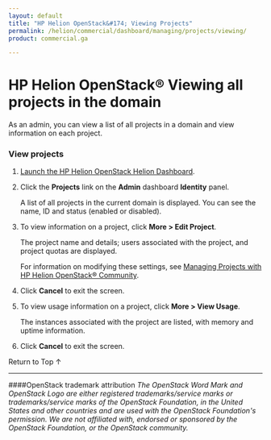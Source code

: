 ```yaml
---
layout: default
title: "HP Helion OpenStack&#174; Viewing Projects"
permalink: /helion/commercial/dashboard/managing/projects/viewing/
product: commercial.ga

---
```

<!--UNDER REVISION-->

<script>

function PageRefresh {
onLoad="window.refresh"
}

PageRefresh();

</script>

<!--
<p style="font-size: small;"> <a href="/helion/commercial/ga1/install/">&#9664; PREV</a> | <a href="/helion/commercial/ga1/install-overview/">&#9650; UP</a> | <a href="/helion/commercial/ga1/">NEXT &#9654;</a> </p>
-->

# HP Helion OpenStack&#174; Viewing all projects in the domain

As an admin, you can view a list of all projects in a domain and view information on each project. </p>

### View projects ###

1. [Launch the HP Helion OpenStack Helion Dashboard](/helion/openstack/dashboard/login/).

2. Click the <strong>Projects</strong> link on the <strong>Admin</strong> dashboard <strong>Identity</strong> panel.</p>

	A list of all projects in the current domain is displayed. You can see the name, ID and status (enabled or disabled).</p>

3. To view information on a project, click <strong>More &gt; Edit Project</strong>.</p>

	The project name and details; users associated with the project, and project quotas are displayed.</p>

	For information on modifying these settings, see <a href="/helion/community/managing/projects/">Managing Projects with HP Helion OpenStack&reg; Community</a>.</p>

4. Click <strong>Cancel</strong> to exit the screen. </p>

5. To view usage information on a project, click <strong>More &gt; View Usage</strong>.</p>

	The instances associated with the project are listed, with memory and uptime information.</p>

6. Click <strong>Cancel</strong> to exit the screen. </p>

<a href="#top" style="padding:14px 0px 14px 0px; text-decoration: none;"> Return to Top &#8593; </a></p>


----
####OpenStack trademark attribution
*The OpenStack Word Mark and OpenStack Logo are either registered trademarks/service marks or trademarks/service marks of the OpenStack Foundation, in the United States and other countries and are used with the OpenStack Foundation's permission. We are not affiliated with, endorsed or sponsored by the OpenStack Foundation, or the OpenStack community.*